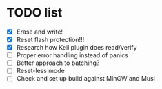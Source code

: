 # TODO list

- [x] Erase and write!
- [x] Reset flash protection!!!
- [x] Research how Keil plugin does read/verify
- [ ] Proper error handling instead of panics
- [ ] Better approach to batching?
- [ ] Reset-less mode
- [ ] Check and set up build against MinGW and Musl
